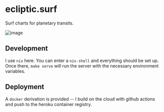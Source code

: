 # ecliptic.surf

Surf charts for planetary transits.

![image](https://user-images.githubusercontent.com/82133/147889255-1347cd1e-2b3d-48be-9ca7-b9510a9593f7.png)

## Development

I use `nix` here. You can enter a `nix-shell` and everything should be set up. Once there, `make serve` will
run the server with the necessary environment variables.

## Deployment

A `docker` derivation is provided -- I build on the cloud with github actions and push to the heroku container
registry.
